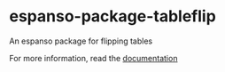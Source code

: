 # espanso-package-tableflip
An espanso package for flipping tables

For more information, read the [documentation](https://espanso.org/docs/)
